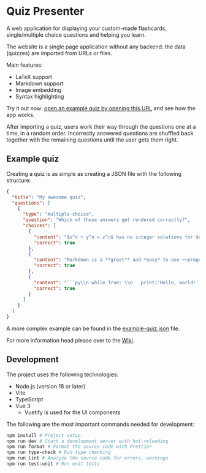 # Quiz Presenter

A web application for displaying your custom-made flashcards, single/multiple choice questions and helping you learn.

The website is a single page application without any backend: the data (quizzes) are imported from URLs or files.

Main features:

- LaTeX support
- Markdown support
- Image embedding
- Syntax highlighting

Try it out now: [open an example quiz by opening this URL](https://raw.githubusercontent.com/Trigary/quiz-presenter/master/example-quiz.json) and see how the app works.

After importing a quiz, users work their way through the questions one at a time, in a random order.
Incorrectly answered questions are shuffled back together with the remaining questions until the user gets them right.

## Example quiz

Creating a quiz is as simple as creating a JSON file with the following structure:

~~~json
{
  "title": "My awesome quiz",
  "questions": [
    {
      "type": "multiple-choice",
      "question": "Which of these answers get rendered correctly?",
      "choices": [
        {
          "content": "$x^n + y^n = z^n$ has no integer solutions for $n > 2$",
          "correct": true
        },
        {
          "content": "Markdown is a **great** and *easy* to use ~~programming~~ language",
          "correct": true
        },
        {
          "content": "```py\\n while True: \\n   print('Hello, world!') \\n```",
          "correct": true
        }
      ]
    }
  ]
}
~~~

A more complex example can be found in the [example-quiz.json](example-quiz.json) file.

For more information head please over to the [Wiki](https://github.com/Trigary/quiz-presenter/wiki).

## Development

The project uses the following technologies:

- Node.js (version 18 or later)
- Vite
- TypeScript
- Vue 3
  - Vuetify is used for the UI components

The following are the most important commands needed for development:

```sh
npm install # Project setup
npm run dev # Start a development server with hot-reloading
npm run format # Format the source code with Prettier
npm run type-check # Run type checking
npm run lint # Analyze the source code for errors, warnings
npm run test:unit # Run unit tests
```
